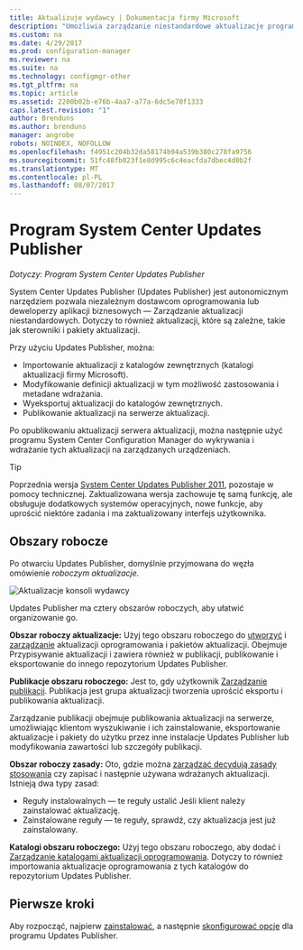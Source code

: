 ```yaml
---
title: Aktualizuje wydawcy | Dokumentacja firmy Microsoft
description: "Umożliwia zarządzanie niestandardowe aktualizacje programu System Center Updates Publisher"
ms.custom: na
ms.date: 4/29/2017
ms.prod: configuration-manager
ms.reviewer: na
ms.suite: na
ms.technology: configmgr-other
ms.tgt_pltfrm: na
ms.topic: article
ms.assetid: 2200b02b-e76b-4aa7-a77a-6dc5e70f1333
caps.latest.revision: "1"
author: Brenduns
ms.author: brenduns
manager: angrobe
robots: NOINDEX, NOFOLLOW
ms.openlocfilehash: f4951c204b32da58174b94a539b380c278fa9756
ms.sourcegitcommit: 51fc48fb023f1e8d995c6c4eacfda7dbec4d0b2f
ms.translationtype: MT
ms.contentlocale: pl-PL
ms.lasthandoff: 08/07/2017
---
```

# <a name="system-center-updates-publisher"></a>Program System Center Updates Publisher

*Dotyczy: Program System Center Updates Publisher*

System Center Updates Publisher (Updates Publisher) jest autonomicznym narzędziem pozwala niezależnym dostawcom oprogramowania lub deweloperzy aplikacji biznesowych — Zarządzanie aktualizacji niestandardowych. Dotyczy to również aktualizacji, które są zależne, takie jak sterowniki i pakiety aktualizacji.

Przy użyciu Updates Publisher, można:

-   Importowanie aktualizacji z katalogów zewnętrznych (katalogi aktualizacji firmy Microsoft).
-   Modyfikowanie definicji aktualizacji w tym możliwość zastosowania i metadane wdrażania.
-   Wyeksportuj aktualizacji do katalogów zewnętrznych.
-   Publikowanie aktualizacji na serwerze aktualizacji.

Po opublikowaniu aktualizacji serwera aktualizacji, można następnie użyć programu System Center Configuration Manager do wykrywania i wdrażanie tych aktualizacji na zarządzanych urządzeniach.

> [!TIP]  
> Poprzednia wersja [System Center Updates Publisher 2011](http://go.microsoft.com/fwlink/?LinkId=848111), pozostaje w pomocy technicznej. Zaktualizowana wersja zachowuje tę samą funkcję, ale obsługuje dodatkowych systemów operacyjnych, nowe funkcje, aby uprościć niektóre zadania i ma zaktualizowany interfejs użytkownika.

## <a name="workspaces"></a>Obszary robocze
Po otwarciu Updates Publisher, domyślnie przyjmowana do węzła omówienie *roboczym aktualizacje.*

![Aktualizacje konsoli wydawcy](media/console1.png)   


Updates Publisher ma cztery obszarów roboczych, aby ułatwić organizowanie go.


**Obszar roboczy aktualizacje:** Użyj tego obszaru roboczego do [utworzyć](/sccm/sum/tools/create-updates-with-updates-publisher) i [zarządzanie](/sccm/sum/tools/manage-updates-with-updates-publisher) aktualizacji oprogramowania i pakietów aktualizacji. Obejmuje Przypisywanie aktualizacji i zawiera również w publikacji, publikowanie i eksportowanie do innego repozytorium Updates Publisher.

**Publikacje obszaru roboczego:** Jest to, gdy użytkownik [Zarządzanie publikacji](/sccm/sum/tools/updates-publisher-publications). Publikacja jest grupa aktualizacji tworzenia uprościć eksportu i publikowania aktualizacji.

Zarządzanie publikacji obejmuje publikowania aktualizacji na serwerze, umożliwiając klientom wyszukiwanie i ich zainstalowanie, eksportowanie aktualizacje i pakiety do użytku przez inne instalacje Updates Publisher lub modyfikowania zawartości lub szczegóły publikacji.



**Obszar roboczy zasady:** Oto, gdzie można [zarządzać decydują zasady stosowania](/sccm/sum/tools/updates-publisher-applicability-rules) czy zapisać i następnie używana wdrażanych aktualizacji. Istnieją dwa typy zasad:

-   Reguły instalowalnych — te reguły ustalić Jeśli klient należy zainstalować aktualizację.
-   Zainstalowane reguły — te reguły, sprawdź, czy aktualizacja jest już zainstalowany.

**Katalogi obszaru roboczego:** Użyj tego obszaru roboczego, aby dodać i [Zarządzanie katalogami aktualizacji oprogramowania](/sccm/sum/tools/updates-publisher-catalogs). Dotyczy to również importowania aktualizacje oprogramowania z tych katalogów do repozytorium Updates Publisher.
## <a name="first-steps"></a>Pierwsze kroki
Aby rozpocząć, najpierw [zainstalować](/sccm/sum/tools/install-updates-publisher), a następnie [skonfigurować opcje](/sccm/sum/tools/updates-publisher-options) dla programu Updates Publisher.
